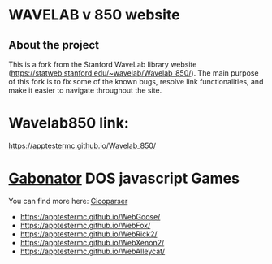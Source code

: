 # WAVELAB v 850 website

## About the project

This is a fork from the Stanford WaveLab library website (https://statweb.stanford.edu/~wavelab/Wavelab_850/). The main purpose of this fork is to fix some of the known bugs, resolve link functionalities, and make it easier to navigate throughout the site.

# Wavelab850 link:
https://apptestermc.github.io/Wavelab_850/

# [Gabonator](https://github.com/gabonator) DOS javascript Games

You can find more here: [Cicoparser](https://github.com/gabonator/Education/blob/c6f5cc670aa801e686919b1485171cf502b253fd/2021/CicoParser/readme.md)

* https://apptestermc.github.io/WebGoose/
* https://apptestermc.github.io/WebFox/
* https://apptestermc.github.io/WebRick2/
* https://apptestermc.github.io/WebXenon2/
* https://apptestermc.github.io/WebAlleycat/
